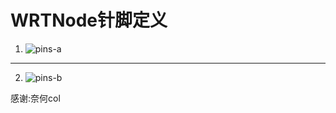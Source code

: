 # WRTNode针脚定义
1. ![pins-a](http://wiki.wrtnode.com/images/e/e8/PIN_map_A.jpg)
------
2. ![pins-b](http://wiki.wrtnode.com/images/a/af/PIN_map_B.jpg)

感谢:奈何col
